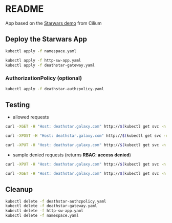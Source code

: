 # README
App based on the [Starwars demo](https://github.com/cilium/star-wars-demo) from Cilium

## Deploy the Starwars App
```sh
kubectl apply -f namespace.yaml

kubectl apply -f http-sw-app.yaml
kubectl apply -f deathstar-gateway.yaml
```

### AuthorizationPolicy (optional)
```sh
kubectl apply -f deathstar-authzpolicy.yaml
```

## Testing
- allowed requests
```sh
curl -XGET -H "Host: deathstar.galaxy.com" http://$(kubectl get svc -n asm-gateway --output jsonpath='{.items[0].status.loadBalancer.ingress[0].ip}')/v1/

curl -XPOST -H "Host: deathstar.galaxy.com" http://$(kubectl get svc -n asm-gateway --output jsonpath='{.items[0].status.loadBalancer.ingress[0].ip}')/v1/request-landing

curl -XPUT -H "Host: deathstar.galaxy.com" http://$(kubectl get svc -n asm-gateway --output jsonpath='{.items[0].status.loadBalancer.ingress[0].ip}')/v1/exhaust-port
```

- sample denied requests (returns **RBAC: access denied**)
```sh
curl -XPUT -H "Host: deathstar.galaxy.com" http://$(kubectl get svc -n asm-gateway --output jsonpath='{.items[0].status.loadBalancer.ingress[0].ip}')/v1/request-landing

curl -XGET -H "Host: deathstar.galaxy.com" http://$(kubectl get svc -n asm-gateway --output jsonpath='{.items[0].status.loadBalancer.ingress[0].ip}')/v1/exhaust-port
```

## Cleanup
```sh
kubectl delete -f deathstar-authzpolicy.yaml
kubectl delete -f deathstar-gateway.yaml
kubectl delete -f http-sw-app.yaml
kubectl delete -f namespace.yaml
```
